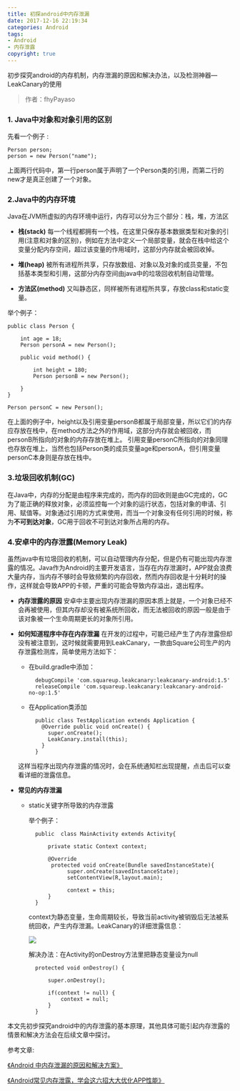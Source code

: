 ```yaml
---
title: 初探android中内存泄漏
date: 2017-12-16 22:19:34
categories: Android
tags: 
- Android
- 内存泄露
copyright: true
---
```


初步探究android的内存机制，内存泄漏的原因和解决办法，以及检测神器—LeakCanary的使用
<!-- more-->
> 作者：fhyPayaso


### **1. Java中对象和对象引用的区别** 

先看一个例子 : 

    Person person;
    person = new Person("name");


上面两行代码中，第一行person属于声明了一个Person类的引用，而第二行的new才是真正创建了一个对象。


### **2.Java中的内存环境**

Java在JVM所虚拟的内存环境中运行，内存可以分为三个部分：栈，堆，方法区

+ **栈(stack)**
    每一个线程都拥有一个栈，在这里只保存基本数据类型和对象的引用(注意和对象的区别)，例如在方法中定义一个局部变量，就会在栈中给这个变量分配内存空间，超过该变量的作用域时，这部分内存就会被回收掉。

+ **堆(heap)**
    被所有进程所共享，只存放数组、对象以及对象的成员变量，不包括基本类型和引用，这部分内存空间由java中的垃圾回收机制自动管理。

+ **方法区(method)**
    又叫静态区，同样被所有进程所共享，存放class和static变量。

举个例子：

    public class Person {
    
        int age = 18;
        Person personA = new Person();
        
        public void method() {
        
            int height = 180;
            Person personB = new Person();
            
        }
    }
    
    Person personC = new Person();


在上面的例子中，height以及引用变量personB都属于局部变量，所以它们的内存应存放在栈中，在method方法之外的作用域，这部分内存就会被回收，而personB所指向的对象的内存存放在堆上。
引用变量personC所指向的对象同理也存放在堆上，当然也包括Person类的成员变量age和personA，但引用变量personC本身则是存放在栈中。

### **3.垃圾回收机制(GC)**

在Java中，内存的分配是由程序来完成的，而内存的回收则是由GC完成的，GC为了能正确的释放对象，必须监控每一个对象的运行状态，包括对象的申请、引用、赋值等。对象通过引用的方式来使用，而当一个对象没有任何引用的时候，称为**不可到达对象**，GC用于回收不可到达对象所占用的内存。

### **4.安卓中的内存泄露(Memory Leak)**

虽然java中有垃圾回收的机制，可以自动管理内存分配，但是仍有可能出现内存泄露的情况。Java作为Android的主要开发语言，当存在内存泄漏时，APP就会浪费大量内存，当内存不够时会导致频繁的内存回收，然而内存回收是十分耗时的操作，这样就会导致APP的卡顿，严重的可能会导致内存溢出，退出程序。

- **内存泄露的原因**
安卓中主要出现内存泄漏的原因本质上就是，一个对象已经不会再被使用，但其内存却没有被系统所回收，而无法被回收的原因一般是由于该对象被一个生命周期更长的对象所引用。

- **如何知道程序中存在内存泄漏**
在开发的过程中，可能已经产生了内存泄露但却没有被注意到，这时候就需要用到LeakCanary，一款由Square公司生产的内存泄露检测库，简单使用方法如下：
    + 在build.gradle中添加：
    
            debugCompile 'com.squareup.leakcanary:leakcanary-android:1.5'
            releaseCompile 'com.squareup.leakcanary:leakcanary-android-no-op:1.5'

    + 在Application类添加
    
            public class TestApplication extends Application {
              @Override public void onCreate() {
                super.onCreate();
                LeakCanary.install(this);
              }
            }
            
    这样当程序出现内存泄露的情况时，会在系统通知栏出现提醒，点击后可以查看详细的泄露信息。

    
- **常见的内存泄漏**

    + static关键字所导致的内存泄露
    
        举个例子：
        
            public  class MainActivity extends Activity{  
   
                private static Context context;  
       
                @Override  
                 protected void onCreate(Bundle savedInstanceState){  
                      super.onCreate(savedInstanceState);                   
                      setContentView(R,layout.main);
                      
                      context = this;  
                }  
            }
            
        context为静态变量，生命周期较长，导致当前activity被销毁后无法被系统回收，产生内存泄漏。LeakCanary的详细泄露信息：
        
       ![](https://ws1.sinaimg.cn/large/006yrKRely1fmgcyggl6qj30a60gumxj.jpg)
        
        解决办法：在Activity的onDestroy方法里把静态变量设为null
        
            protected void onDestroy() {  
            
                super.onDestroy();  
                
                if(context != null) {  
                    context = null;  
                }  
            }
            
            
本文先初步探究android中的内存泄露的基本原理，其他具体可能引起内存泄露的情景和解决方法会在后续文章中探讨。
        
参考文章:

[《Android 中内存泄漏的原因和解决方案》](http://m.blog.csdn.net/lib739449500/article/details/78741263)

[《Android常见内存泄露，学会这六招大大优化APP性能》](https://www.douban.com/note/609777758/)
